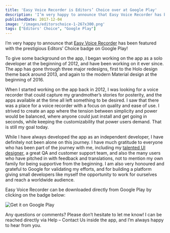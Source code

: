 ```yaml
---
title: 'Easy Voice Recorder is Editors’ Choice over at Google Play'
description: 'I’m very happy to announce that Easy Voice Recorder has been featured with the prestigious Editors’ Choice badge on Google Play!'
publishedDate: 2017-12-04
image: '/images/editorschoice-1-267x300.png' 
tags: ["Editors' Choice", "Google Play"]
---
```


I’m very happy to announce that [Easy Voice Recorder](https://play.google.com/store/apps/details?id=com.coffeebeanventures.easyvoicerecorder) has been featured with the prestigious Editors’ Choice badge on Google Play!

To give some background on the app, I began working on the app as a solo developer at the beginning of 2012, and have been working on it ever since. The app has gone through three major redesigns, first to the Holo design theme back around 2013, and again to the modern Material design at the beginning of 2016.

When I started working on the app back in 2012, I was looking for a voice recorder that could capture my grandmother’s stories for posterity, and the apps available at the time all left something to be desired. I saw that there was a place for a voice recorder with a focus on quality and ease of use. I strived to create an app where the tension between simplicity and power would be balanced, where anyone could just install and get going in seconds, while keeping the customizability that power users demand. That is still my goal today.

While I have always developed the app as an independent developer, I have definitely not been alone on this journey. I have much gratitude to everyone who has been part of the journey with me, including my [talented UI designer](https://www.linkedin.com/in/rodmaia/), a great QA and customer support team, and also the many users who have pitched in with feedback and translations, not to mention my own family for being supportive from the beginning. I am also very honoured and grateful to Google for validating my efforts, and for building a platform giving small developers like myself the opportunity to work for ourselves and reach a worldwide audience.

Easy Voice Recorder can be downloaded directly from Google Play by clicking on the badge below:

![Get it on Google Play](/images/en_generic_rgb_wo_60.png)

Any questions or comments? Please don’t hesitate to let me know! I can be reached directly via Help – Contact Us inside the app, and I’m always happy to hear from you.